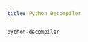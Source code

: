 ```yaml
---
title: Python Decompiler
---
```


```{.unwrap pipe="./root/data/scripts/git2md.sh"}
python-decompiler
```
